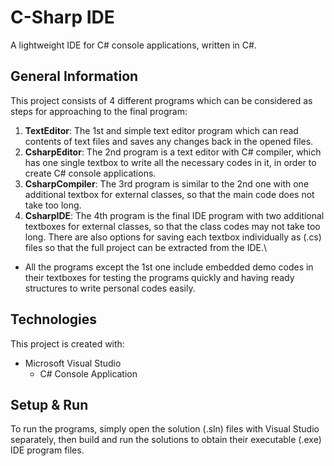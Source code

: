 # C-Sharp IDE
A lightweight IDE for C# console applications, written in C#.

## General Information
This project consists of 4 different programs which can be considered as steps for approaching to the final program:
1. **TextEditor**: The 1st and simple text editor program which can read contents of text files and saves any changes back in the opened files.
2. **CsharpEditor**: The 2nd program is a text editor with C# compiler, which has one single textbox to write all the necessary codes in it, in order to create C# console applications. 
3. **CsharpCompiler**: The 3rd program is similar to the 2nd one with one additional textbox for external classes, so that the main code does not take too long. 
4. **CsharpIDE**: The 4th program is the final IDE program with two additional textboxes for external classes, so that the class codes may not take too long. There are also options for saving each textbox individually as (.cs) files so that the full project can be extracted from the IDE.\
* All the programs except the 1st one include embedded demo codes in their textboxes for testing the programs quickly and having ready structures to write personal codes easily.

## Technologies
This project is created with:
* Microsoft Visual Studio
  * C# Console Application

## Setup & Run
To run the programs, simply open the solution (.sln) files with Visual Studio separately, then build and run the solutions to obtain their executable (.exe) IDE program files.
